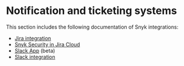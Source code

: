 # Notification and ticketing systems

This section includes the following documentation of Snyk integrations:

* [Jira integration](jira.md)
* [Snyk Security in Jira Cloud](snyk-security-in-jira-cloud-beta.md)
* [Slack App](snyk-app-for-slack-beta.md) (beta)
* [Slack integration](slack-integration.md)
